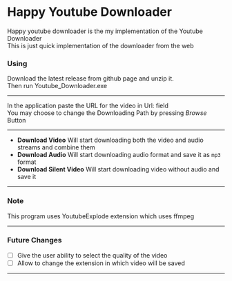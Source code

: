 # Happy Youtube Downloader

Happy youtube downloader is the my implementation of the Youtube Downloader \
This is just quick implementation of the downloader from the web

### Using
Download the latest release from github page and unzip it. \
Then run Youtube_Downloader.exe
***
In the application paste the URL for the video in Url: field \
You may choose to change the Downloading Path by pressing _Browse_ Button
***
* **Download Video** Will start downloading both the video and audio streams and combine them
* **Download Audio** Will start downloading audio format and save it as `mp3` format
* **Download Silent Video** Will start downloading video without audio and save it 
*** 
### Note
This program uses YoutubeExplode extension which uses ffmpeg
***
### Future Changes
- [ ] Give the user ability to select the quality of the video
- [ ] Allow to change the extension in which video will be saved
*** 
